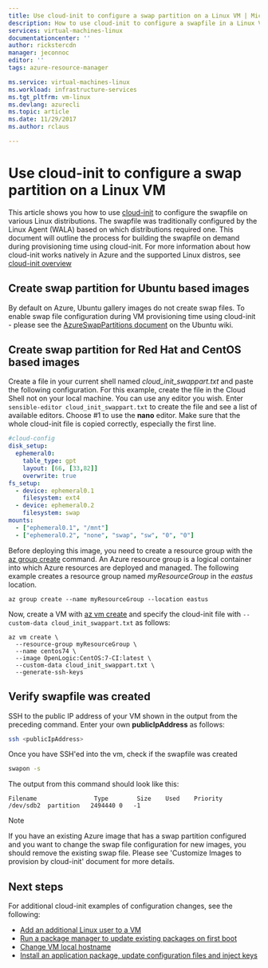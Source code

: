 ```yaml
---
title: Use cloud-init to configure a swap partition on a Linux VM | Microsoft Docs
description: How to use cloud-init to configure a swapfile in a Linux VM during creation with the Azure CLI
services: virtual-machines-linux
documentationcenter: ''
author: rickstercdn
manager: jeconnoc
editor: ''
tags: azure-resource-manager

ms.service: virtual-machines-linux
ms.workload: infrastructure-services
ms.tgt_pltfrm: vm-linux
ms.devlang: azurecli
ms.topic: article
ms.date: 11/29/2017
ms.author: rclaus

---
```

# Use cloud-init to configure a swap partition on a Linux VM
This article shows you how to use [cloud-init](https://cloudinit.readthedocs.io) to configure the swapfile on various Linux distributions. The swapfile was traditionally configured by the Linux Agent (WALA) based on which distributions required one.  This document will outline the process for building the swapfile on demand during provisioning time using cloud-init.  For more information about how cloud-init works natively in Azure and the supported Linux distros, see [cloud-init overview](using-cloud-init.md)

## Create swap partition for Ubuntu based images
By default on Azure, Ubuntu gallery images do not create swap files. To enable swap file configuration during VM provisioning time using cloud-init - please see the [AzureSwapPartitions document](https://wiki.ubuntu.com/AzureSwapPartitions) on the Ubuntu wiki.

## Create swap partition for Red Hat and CentOS based images

Create a file in your current shell named *cloud_init_swappart.txt* and paste the following configuration. For this example, create the file in the Cloud Shell not on your local machine. You can use any editor you wish. Enter `sensible-editor cloud_init_swappart.txt` to create the file and see a list of available editors. Choose #1 to use the **nano** editor. Make sure that the whole cloud-init file is copied correctly, especially the first line.  

```yaml
#cloud-config
disk_setup:
  ephemeral0:
    table_type: gpt
    layout: [66, [33,82]]
    overwrite: true
fs_setup:
  - device: ephemeral0.1
    filesystem: ext4
  - device: ephemeral0.2
    filesystem: swap
mounts:
  - ["ephemeral0.1", "/mnt"]
  - ["ephemeral0.2", "none", "swap", "sw", "0", "0"]
```

Before deploying this image, you need to create a resource group with the [az group create](/cli/azure/group) command. An Azure resource group is a logical container into which Azure resources are deployed and managed. The following example creates a resource group named *myResourceGroup* in the *eastus* location.

```azurecli-interactive 
az group create --name myResourceGroup --location eastus
```

Now, create a VM with [az vm create](/cli/azure/vm) and specify the cloud-init file with `--custom-data cloud_init_swappart.txt` as follows:

```azurecli-interactive 
az vm create \
  --resource-group myResourceGroup \
  --name centos74 \
  --image OpenLogic:CentOS:7-CI:latest \
  --custom-data cloud_init_swappart.txt \
  --generate-ssh-keys 
```

## Verify swapfile was created
SSH to the public IP address of your VM shown in the output from the preceding command. Enter your own **publicIpAddress** as follows:

```bash
ssh <publicIpAddress>
```

Once you have SSH'ed into the vm, check if the swapfile was created

```bash
swapon -s
```

The output from this command should look like this:

```text
Filename                Type        Size    Used    Priority
/dev/sdb2  partition   2494440 0   -1
```

> [!NOTE] 
> If you have an existing Azure image that has a swap partition configured and you want to change the swap file configuration for new images, you should remove the existing swap file. Please see 'Customize Images to provision by cloud-init' document for more details.

## Next steps
For additional cloud-init examples of configuration changes, see the following:
 
- [Add an additional Linux user to a VM](cloudinit-add-user.md)
- [Run a package manager to update existing packages on first boot](cloudinit-update-vm.md)
- [Change VM local hostname](cloudinit-update-vm-hostname.md) 
- [Install an application package, update configuration files and inject keys](tutorial-automate-vm-deployment.md)
